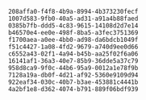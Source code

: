 
                208affa0-f4f8-4b9a-8994-4b373230fecf
                1007d583-9fb0-40a5-ad31-a91a4b88faed
                0385b7fb-ddd5-4c83-9615-14108d2d7e14
                b46570e4-ee0e-498f-8ba5-a3fec3751369
                f1700aea-a0ee-4bb0-ad98-da6bdcb1049f
                f51c4427-1a08-4fd2-9679-a740d9ee0d66
                c6552a43-02f1-4a94-b45b-aa25f02f6a06
                16141af1-36a3-40e7-85b9-36dde5a37c79
                958d8ca9-9f0c-44b6-95a9-0012a1e78f9b
                7128a19a-db0f-4d21-af92-5360e9109d94
                922eaf34-030c-40b7-b3ae-453881c4441b
                4a2bf1e8-d362-4074-b791-889f06bdf939
                
